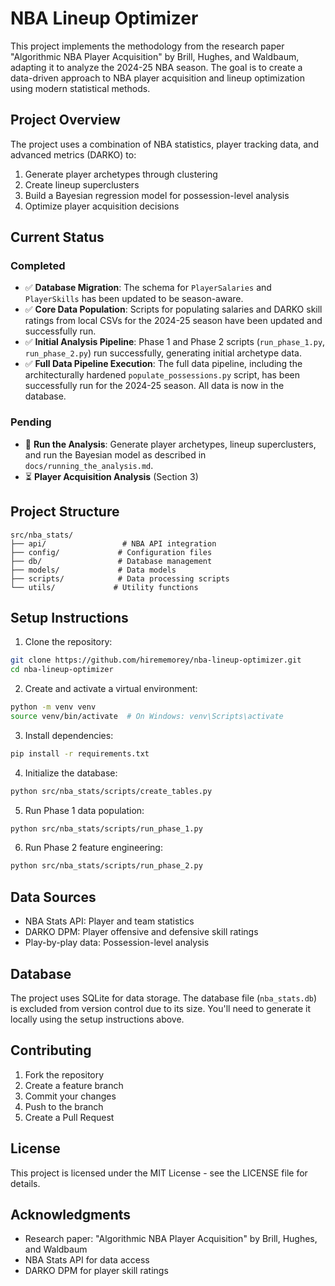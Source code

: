 # NBA Lineup Optimizer

This project implements the methodology from the research paper "Algorithmic NBA Player Acquisition" by Brill, Hughes, and Waldbaum, adapting it to analyze the 2024-25 NBA season. The goal is to create a data-driven approach to NBA player acquisition and lineup optimization using modern statistical methods.

## Project Overview

The project uses a combination of NBA statistics, player tracking data, and advanced metrics (DARKO) to:
1. Generate player archetypes through clustering
2. Create lineup superclusters
3. Build a Bayesian regression model for possession-level analysis
4. Optimize player acquisition decisions

## Current Status

### Completed
- ✅ **Database Migration**: The schema for `PlayerSalaries` and `PlayerSkills` has been updated to be season-aware.
- ✅ **Core Data Population**: Scripts for populating salaries and DARKO skill ratings from local CSVs for the 2024-25 season have been updated and successfully run.
- ✅ **Initial Analysis Pipeline**: Phase 1 and Phase 2 scripts (`run_phase_1.py`, `run_phase_2.py`) run successfully, generating initial archetype data.
- ✅ **Full Data Pipeline Execution**: The full data pipeline, including the architecturally hardened `populate_possessions.py` script, has been successfully run for the 2024-25 season. All data is now in the database.

### Pending
- 🚧 **Run the Analysis**: Generate player archetypes, lineup superclusters, and run the Bayesian model as described in `docs/running_the_analysis.md`.
- ⏳ **Player Acquisition Analysis** (Section 3)

## Project Structure

```
src/nba_stats/
├── api/                 # NBA API integration
├── config/             # Configuration files
├── db/                 # Database management
├── models/             # Data models
├── scripts/            # Data processing scripts
└── utils/             # Utility functions
```

## Setup Instructions

1. Clone the repository:
```bash
git clone https://github.com/hirememorey/nba-lineup-optimizer.git
cd nba-lineup-optimizer
```

2. Create and activate a virtual environment:
```bash
python -m venv venv
source venv/bin/activate  # On Windows: venv\Scripts\activate
```

3. Install dependencies:
```bash
pip install -r requirements.txt
```

4. Initialize the database:
```bash
python src/nba_stats/scripts/create_tables.py
```

5. Run Phase 1 data population:
```bash
python src/nba_stats/scripts/run_phase_1.py
```

6. Run Phase 2 feature engineering:
```bash
python src/nba_stats/scripts/run_phase_2.py
```

## Data Sources

- NBA Stats API: Player and team statistics
- DARKO DPM: Player offensive and defensive skill ratings
- Play-by-play data: Possession-level analysis

## Database

The project uses SQLite for data storage. The database file (`nba_stats.db`) is excluded from version control due to its size. You'll need to generate it locally using the setup instructions above.

## Contributing

1. Fork the repository
2. Create a feature branch
3. Commit your changes
4. Push to the branch
5. Create a Pull Request

## License

This project is licensed under the MIT License - see the LICENSE file for details.

## Acknowledgments

- Research paper: "Algorithmic NBA Player Acquisition" by Brill, Hughes, and Waldbaum
- NBA Stats API for data access
- DARKO DPM for player skill ratings 